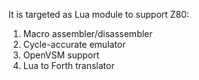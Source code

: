 It is targeted as Lua module to support Z80:
1) Macro assembler/disassembler
2) Cycle-accurate emulator
3) OpenVSM support
4) Lua to Forth translator